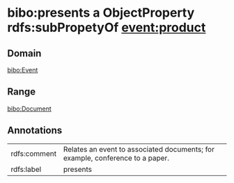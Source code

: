 # bibo:presents a ObjectProperty rdfs:subPropetyOf [event:product](/NET/c4dm/event.owl/product)

## Domain

[bibo:Event](/ontology/bibo/Event)

## Range

[bibo:Document](/ontology/bibo/Document)

## Annotations

|||
|-----|-----|
|rdfs:comment|Relates an event to associated documents; for example, conference to a paper.|
|rdfs:label|presents|

